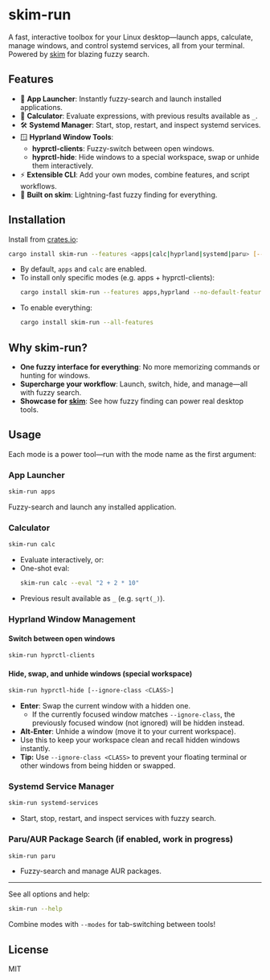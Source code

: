 # skim-run

A fast, interactive toolbox for your Linux desktop—launch apps, calculate, manage windows, and control systemd services, all from your terminal. Powered by [skim](https://github.com/skim-rs/skim) for blazing fuzzy search.

## Features

- 🚀 **App Launcher**: Instantly fuzzy-search and launch installed applications.
- 🧮 **Calculator**: Evaluate expressions, with previous results available as `_`.
- 🛠️ **Systemd Manager**: Start, stop, restart, and inspect systemd services.
- 🪟 **Hyprland Window Tools**:
  - **hyprctl-clients**: Fuzzy-switch between open windows.
  - **hyprctl-hide**: Hide windows to a special workspace, swap or unhide them interactively.
- ⚡ **Extensible CLI**: Add your own modes, combine features, and script workflows.
- 🦾 **Built on skim**: Lightning-fast fuzzy finding for everything.


## Installation

Install from [crates.io](https://crates.io/crates/skim-run):

```sh
cargo install skim-run --features <apps|calc|hyprland|systemd|paru> [--no-default-features] [--all-features]
```

- By default, `apps` and `calc` are enabled.
- To install only specific modes (e.g. apps + hyprctl-clients):
  ```sh
  cargo install skim-run --features apps,hyprland --no-default-features
  ```
- To enable everything:
  ```sh
  cargo install skim-run --all-features
  ```


## Why skim-run?

- **One fuzzy interface for everything**: No more memorizing commands or hunting for windows.
- **Supercharge your workflow**: Launch, switch, hide, and manage—all with fuzzy search.
- **Showcase for [skim](https://github.com/skim-rs/skim)**: See how fuzzy finding can power real desktop tools.


## Usage

Each mode is a power tool—run with the mode name as the first argument:

### App Launcher
```sh
skim-run apps
```
Fuzzy-search and launch any installed application.

### Calculator
```sh
skim-run calc
```
- Evaluate interactively, or:
- One-shot eval:
  ```sh
  skim-run calc --eval "2 + 2 * 10"
  ```
- Previous result available as `_` (e.g. `sqrt(_)`).

### Hyprland Window Management

#### Switch between open windows
```sh
skim-run hyprctl-clients
```

#### Hide, swap, and unhide windows (special workspace)
```sh
skim-run hyprctl-hide [--ignore-class <CLASS>]
```
- **Enter**: Swap the current window with a hidden one.
  - If the currently focused window matches `--ignore-class`, the previously focused window (not ignored) will be hidden instead.
- **Alt-Enter**: Unhide a window (move it to your current workspace).
- Use this to keep your workspace clean and recall hidden windows instantly.
- **Tip:** Use `--ignore-class <CLASS>` to prevent your floating terminal or other windows from being hidden or swapped.

### Systemd Service Manager
```sh
skim-run systemd-services
```
- Start, stop, restart, and inspect services with fuzzy search.

### Paru/AUR Package Search (if enabled, work in progress)
```sh
skim-run paru
```
- Fuzzy-search and manage AUR packages.

---

See all options and help:
```sh
skim-run --help
```

Combine modes with `--modes` for tab-switching between tools!


## License

MIT

